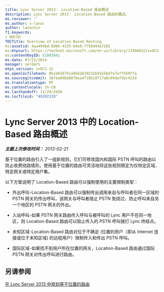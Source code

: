 ```yaml
---
title: Lync Server 2013： Location-Based 路由概述
description: Lync Server 2013： Location-Based 路由的概述。
ms.reviewer: ''
ms.author: v-lanac
author: lanachin
f1.keywords:
- NOCSH
TOCTitle: Overview of Location-Based Routing
ms:assetid: 4aa494bd-0d66-4335-b9e8-f758d44a7202
ms:mtpsurl: https://technet.microsoft.com/en-us/library/JJ994032(v=OCS.15)
ms:contentKeyID: 51803941
ms.date: 07/23/2014
manager: serdars
mtps_version: v=OCS.15
ms.openlocfilehash: 0b1e026791a8562629231b91b58d7e7eff569ffa
ms.sourcegitcommit: 36fee89bb887bea4f18b19f17a8c69daf5bc423d
ms.translationtype: MT
ms.contentlocale: zh-CN
ms.lasthandoff: 11/24/2020
ms.locfileid: "49392328"
---
```

# <a name="overview-of-location-based-routing-in-lync-server-2013"></a>Lync Server 2013 中的 Location-Based 路由概述

<div data-xmlns="http://www.w3.org/1999/xhtml">

<div class="topic" data-xmlns="http://www.w3.org/1999/xhtml" data-msxsl="urn:schemas-microsoft-com:xslt" data-cs="https://msdn.microsoft.com/">

<div data-asp="https://msdn2.microsoft.com/asp">



</div>

<div id="mainSection">

<div id="mainBody">

<span> </span>

_**主题上次修改时间：** 2013-02-21_

基于位置的路由引入了一组新规则，它们可修改国内和国际 PSTN 呼叫的路由以防止收费绕路情形。使用基于位置的路由可灵活地将这些规则限定为仅特定区域、特定网关或特定用户集。

以下方案说明了 Location-Based 路由可以强制使用的主要限制类型：

  - 外出呼叫-Location-Based 路由可以强制传出调用来自与呼叫者在同一区域的 PSTN 网关的传出呼叫，该网关与呼叫者阻止 PSTN 免绕过，防止呼叫来自另一个地区的 PSTN 网关的外出。

  - 入站呼叫-如果 PSTN 网关路由传入呼叫与被呼叫的 Lync 用户不在同一地区，则 Location-Based 路由可以阻止传入的 PSTN 呼叫拨打 Lync 终结点。

  - 未知区域-Location-Based 路由对位于不确定 (位置的用户（即从 Internet 连接或位于未知区域) 的远程用户）限制传入和传出 PSTN 呼叫。

  - 国际区域-如果找不到用户所在位置的网关，Location-Based 路由通过国际 PSTN 网关对传出呼叫进行路由。

<div>

## <a name="see-also"></a>另请参阅


[在 Lync Server 2013 中规划基于位置的路由](lync-server-2013-planning-for-location-based-routing.md)  
  

</div>

</div>

<span> </span>

</div>

</div>

</div>

